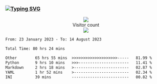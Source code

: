 ### <a href="https://git.io/typing-svg"><img src="https://readme-typing-svg.herokuapp.com?font=Fira+Code&pause=1000&width=435&lines=+Hi+%F0%9F%91%8B+There+is+Chenghow" alt="Typing SVG" /></a>
<p align="center"> 
  <img src="https://github-readme-stats.vercel.app/api?username=chenghow&show_icons=true"><br>
  Visitor count<br>
  <img src="https://profile-counter.glitch.me/chenghow/count.svg">
</p>

<!--START_SECTION:waka-->

```txt
From: 23 January 2023 - To: 14 August 2023

Total Time: 80 hrs 24 mins

Other        65 hrs 55 mins  >>>>>>>>>>>>>>>>>>>>-----   81.99 %
Python       9 hrs 10 mins   >>>----------------------   11.41 %
Markdown     2 hrs 18 mins   >------------------------   02.87 %
YAML         1 hr 52 mins    >------------------------   02.34 %
INI          39 mins         -------------------------   00.82 %
```

<!--END_SECTION:waka-->
